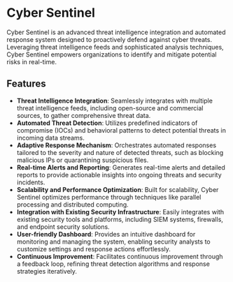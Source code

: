 # Cyber Sentinel

Cyber Sentinel is an advanced threat intelligence integration and automated response system designed to proactively defend against cyber threats. Leveraging threat intelligence feeds and sophisticated analysis techniques, Cyber Sentinel empowers organizations to identify and mitigate potential risks in real-time.

## Features

- **Threat Intelligence Integration**: Seamlessly integrates with multiple threat intelligence feeds, including open-source and commercial sources, to gather comprehensive threat data.
- **Automated Threat Detection**: Utilizes predefined indicators of compromise (IOCs) and behavioral patterns to detect potential threats in incoming data streams.
- **Adaptive Response Mechanism**: Orchestrates automated responses tailored to the severity and nature of detected threats, such as blocking malicious IPs or quarantining suspicious files.
- **Real-time Alerts and Reporting**: Generates real-time alerts and detailed reports to provide actionable insights into ongoing threats and security incidents.
- **Scalability and Performance Optimization**: Built for scalability, Cyber Sentinel optimizes performance through techniques like parallel processing and distributed computing.
- **Integration with Existing Security Infrastructure**: Easily integrates with existing security tools and platforms, including SIEM systems, firewalls, and endpoint security solutions.
- **User-friendly Dashboard**: Provides an intuitive dashboard for monitoring and managing the system, enabling security analysts to customize settings and response actions effortlessly.
- **Continuous Improvement**: Facilitates continuous improvement through a feedback loop, refining threat detection algorithms and response strategies iteratively.
